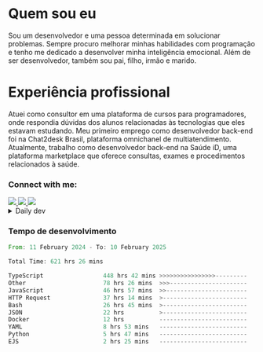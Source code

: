 # Quem sou eu
Sou um desenvolvedor e uma pessoa determinada em solucionar problemas. Sempre procuro melhorar minhas habilidades com programação e tenho me dedicado a desenvolver minha inteligência emocional. Além de ser desenvolvedor, também sou pai, filho, irmão e marido.

# Experiência profissional
Atuei como consultor em uma plataforma de cursos para programadores, onde respondia dúvidas dos alunos relacionadas às tecnologias que eles estavam estudando.
Meu primeiro emprego como desenvolvedor back-end foi na Chat2desk Brasil, plataforma omnichanel de multiatendimento.
Atualmente, trabalho como desenvolvedor back-end na Saúde iD, uma plataforma marketplace que oferece consultas, exames e procedimentos relacionados à saúde.

### Connect with me:
<a href="https://www.linkedin.com/in/theusmoreira" target="_blank" >
<img src="https://img.shields.io/badge/linkedin-%230077B5.svg?&style=for-the-badge&logo=linkedin&logoColor=white ">
</a>
<a href="https://www.instagram.com/matheus.s.moreira/" target="_blank">
<img src="https://img.shields.io/badge/instagram-%23E4405F.svg?&style=for-the-badge&logo=instagram&logoColor=white">
</a>
<a href="mailto:matheussm301@gmail.com"  target="_blank">
<img src="https://img.shields.io/badge/gmail-%23E4405F.svg?&style=for-the-badge&logo=gmail&logoColor=white">
</a>


<details>
  <summary>Daily dev </summary>
<p>
  <a href="https://app.daily.dev/matheussantos"><img src="https://github.com/matheus-santos-moreira/matheus-santos-moreira/blob/master/devcard.svg" width="200" alt="Matheus Santos's Dev Card"/></a>
 </p>
</details>

<h3>Tempo de desenvolvimento</h3>

<!--START_SECTION:waka-->

```rust
From: 11 February 2024 - To: 10 February 2025

Total Time: 621 hrs 26 mins

TypeScript                 448 hrs 42 mins >>>>>>>>>>>>>>>>---------   64.11 %
Other                      78 hrs 26 mins  >>>----------------------   11.21 %
JavaScript                 46 hrs 57 mins  >>-----------------------   06.71 %
HTTP Request               37 hrs 14 mins  >------------------------   05.32 %
Bash                       26 hrs 45 mins  >------------------------   03.82 %
JSON                       22 hrs          >------------------------   03.15 %
Docker                     12 hrs          -------------------------   01.72 %
YAML                       8 hrs 53 mins   -------------------------   01.27 %
Python                     5 hrs 47 mins   -------------------------   00.83 %
EJS                        2 hrs 25 mins   -------------------------   00.35 %
```

<!--END_SECTION:waka-->
